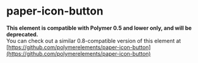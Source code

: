 paper-icon-button
=================

**This element is compatible with Polymer 0.5 and lower only, and will be deprecated.**  
You can check out a similar 0.8-compatible version of this element at [https://github.com/polymerelements/paper-icon-button](https://github.com/polymerelements/paper-icon-button)
